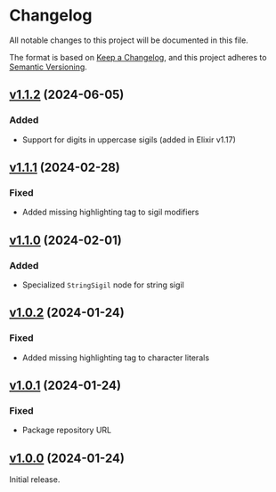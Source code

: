 # Changelog

All notable changes to this project will be documented in this file.

The format is based on [Keep a Changelog](https://keepachangelog.com/en/1.0.0/),
and this project adheres to [Semantic Versioning](https://semver.org/spec/v2.0.0.html).

## [v1.1.2](https://github.com/livebook-dev/lezer-elixir/tree/v1.1.2) (2024-06-05)

### Added

* Support for digits in uppercase sigils (added in Elixir v1.17)

## [v1.1.1](https://github.com/livebook-dev/lezer-elixir/tree/v1.1.1) (2024-02-28)

### Fixed

* Added missing highlighting tag to sigil modifiers

## [v1.1.0](https://github.com/livebook-dev/lezer-elixir/tree/v1.1.0) (2024-02-01)

### Added

* Specialized `StringSigil` node for string sigil

## [v1.0.2](https://github.com/livebook-dev/lezer-elixir/tree/v1.0.2) (2024-01-24)

### Fixed

* Added missing highlighting tag to character literals

## [v1.0.1](https://github.com/livebook-dev/lezer-elixir/tree/v1.0.1) (2024-01-24)

### Fixed

* Package repository URL

## [v1.0.0](https://github.com/livebook-dev/lezer-elixir/tree/v1.0.0) (2024-01-24)

Initial release.
